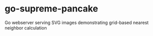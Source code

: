 # go-supreme-pancake
Go webserver serving SVG images demonstrating grid-based nearest neighbor calculation
